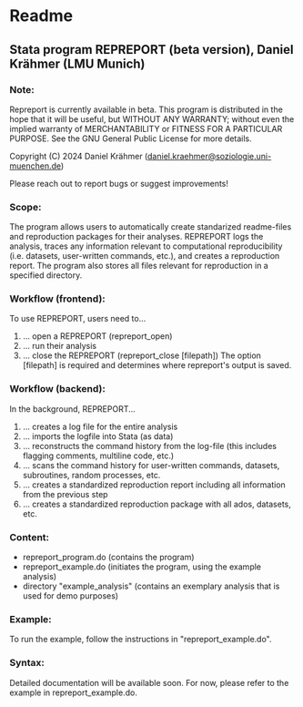# Readme 

## Stata program REPREPORT (beta version), Daniel Krähmer (LMU Munich)

### Note:
Repreport is currently available in beta. This program is distributed in the hope that it will be useful, but WITHOUT ANY WARRANTY; without even the implied warranty of MERCHANTABILITY or FITNESS FOR A PARTICULAR PURPOSE. See the GNU General Public License for more details.

Copyright (C) 2024 Daniel Krähmer (daniel.kraehmer@soziologie.uni-muenchen.de)

Please reach out to report bugs or suggest improvements!

### Scope:
The program allows users to automatically create standarized readme-files and reproduction packages for their analyses. REPREPORT logs the analysis, traces any information relevant to computational reproducibility (i.e. datasets, user-written commands, etc.), and creates a reproduction report. The program also stores all files relevant for reproduction in a specified directory.


### Workflow (frontend):
To use REPREPORT, users need to...
1. ... open a REPREPORT (repreport_open)
2. ... run their analysis
3. ... close the REPREPORT (repreport_close [filepath])
The option [filepath] is required and determines where repreport's output is saved. 


### Workflow (backend):
In the background, REPREPORT... 
1. ... creates a log file for the entire analysis
2. ... imports the logfile into Stata (as data)
3. ... reconstructs the command history from the log-file (this includes flagging comments, multiline code, etc.)
4. ... scans the command history for user-written commands, datasets, subroutines, random processes, etc.
5. ... creates a standardized reproduction report including all information from the previous step
6. ... creates a standardized reproduction package with all ados, datasets, etc.


### Content: 
- repreport_program.do (contains the program)
- repreport_example.do (initiates the program, using the example analysis)
- directory "example_analysis" (contains an exemplary analysis that is used for demo purposes)


### Example:
To run the example, follow the instructions in "repreport_example.do".


### Syntax:
Detailed documentation will be available soon. For now, please refer to the example in repreport_example.do. 


